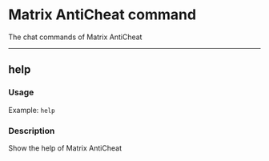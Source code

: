 # Matrix AntiCheat command
The chat commands of Matrix AntiCheat
- - -
## help
### Usage
Example: `help`

### Description
Show the help of Matrix AntiCheat
